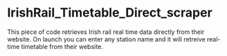 # IrishRail_Timetable_Direct_scraper
This piece of code retrieves Irish rail real time data directly from their website.
On launch you can enter any station name and it will retreive real-time timetable from their website.
